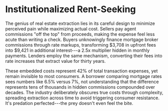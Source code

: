 # Institutionalized Rent-Seeking

The genius of real estate extraction lies in its careful design to
minimize perceived pain while maximizing actual cost. Sellers pay agent
commissions \"off the top\" from proceeds, making the expense feel less
acute than writing a check. Buyers unknowingly finance mortgage broker
commissions through rate markups, transforming \$3,708 in upfront fees
into \$9,421 in additional interest---a 2.5x multiplier hidden in
monthly payments. Lenders employ the same mechanism, converting their
fees into rate increases that extract value for thirty years.

These embedded costs represent 42% of total transaction expenses, yet
remain invisible to most consumers. A borrower comparing mortgage rates
sees numbers like 6.5% versus 7%, not understanding that the difference
represents tens of thousands in hidden commissions compounded over
decades. The industry deliberately obscures true costs through
complexity, spreading extraction across time to avoid triggering
consumer resistance. It's predation perfected---the prey doesn't even
feel the bite.
